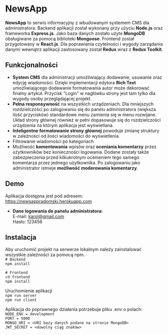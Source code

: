 
# NewsApp

**NewsApp** to serwis informacyjny z wbudowanym systemem CMS dla administratora. Backend aplikacji został wykonany przy użyciu **Node.js** oraz frameworka **Express.js**. Jako baza danych zostało użyte **MongoDB** obsługiwane za pomocą biblioteki **Mongoose**. Frontend został przygotowany w **React.js**. Dla poprawienia czytelności i wygody zarządania danymi wewnątrz aplikacji zastosowany został **Redux** wraz z **Redux Toolkit**.

## Funkcjonalności

- **System CMS** dla administracji umożliwiający dodawanie, usuwanie oraz edycję wiadomości. Dzięki implementacji edytora **Rich Text** umożliwiającego dodawanie formatowania autor może dekorować finalny artykuł. Przycisk "Login" w nagłówku strony jest tam tylko dla wygody osoby przeglądającej projekt.
- **Pełna responsywność** na wszystkich urządzeniach. Dla mniejszych rozdzielczości po zalogowaniu się do panelu administratora (większa ilość przycisków) standardowe menu zamienia się w menu rozwijane. Układ strony głównej również w pełni dopasowuje się do rozdzielczości urządzenia na którym aplikacja jest wyświetlana.
- **Inteligentne formatowanie strony głównej** powoduje zmianę struktury w zależności od ilości wiadomości do wyświetlenia.
- Filtrowanie wiadomości po kategoriach
- Możliwość **komentowania** wpisów oraz **oceniania komentarzy** przez użytkowników bez konieczności logowania. Dodane zostały także zabezpieczenia przed kilkukrotnym ocenieniem tego samego komentarza przez jednego użytkownika. Po zalogowaniu jako administrator istnieje **możliwość moderowania komentarzy**.

## Demo

Aplikacja dostępna jest pod adresem: https://newsappradomski.herokuapp.com

- **Dane logowania do panelu administratora:**</br>
  E-mail: karol@gmail.com</br>
  Hasło: 123456

## Instalacja

Aby uruchomić projekt na serwerze lokalnym należy zainstalować wszystkie zależności za pomocą npm.</br>
`# Backend`</br>
`npm install`</br>

`# Frontend`</br>
`cd frontend`</br>
`npm install`</br>

Uruchomienie aplikacji</br>
`npm run server`</br>
`npm run client`</br>

Aplikacja do poprawnego działania potrzebuje pliku .env o polach:</br>
`NODE_ENV = development`</br>
`PORT = 5000`</br>
`MONGO_URI = <URI bazy danych podane na stronie MongoDB>`</br>
`JWT_SECRET = <dowolny ciąg znaków>`</br>

